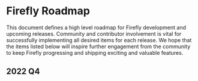 # Firefly Roadmap

This document defines a high level roadmap for Firefly development and upcoming releases.
Community and contributor involvement is vital for successfully implementing all desired items for each release.
We hope that the items listed below will inspire further engagement from the community to keep Firefly progressing and shipping exciting and valuable features.

## 2022 Q4
